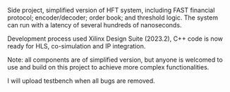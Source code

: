 Side project, simplified version of HFT system, including FAST financial protocol; encoder/decoder; order book; and threshold logic. The system can run with a latency of several 
hundreds of nanoseconds.

Development process used Xilinx Design Suite (2023.2), C++ code is now ready for HLS, co-simulation and IP integration.

Note: all components are of simplified version, but anyone is welcomed to use and build on this project to achieve more complex functionalities.

I will upload testbench when all bugs are removed.
